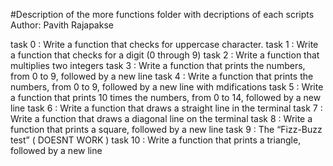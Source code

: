 #Description of the more functions folder with decriptions of each scripts
Author:  Pavith Rajapakse

task 0 : Write a function that checks for uppercase character.
task 1 : Write a function that checks for a digit (0 through 9)
task 2 : Write a function that multiplies two integers
task 3 : Write a function that prints the numbers, from 0 to 9, followed by a new line
task 4 : Write a function that prints the numbers, from 0 to 9, followed by a new line with mdifications
task 5 : Write a function that prints 10 times the numbers, from 0 to 14, followed by a new line
task 6 : Write a function that draws a straight line in the terminal
task 7 : Write a function that draws a diagonal line on the terminal
task 8 : Write a function that prints a square, followed by a new line
task 9 : The “Fizz-Buzz test” ( DOESNT WORK ) 
task 10 : Write a function that prints a triangle, followed by a new line







